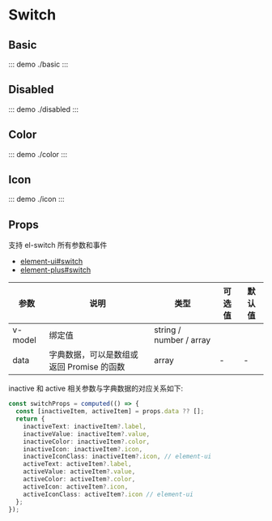 # Switch

## Basic

::: demo
./basic
:::

## Disabled

::: demo
./disabled
:::

## Color

::: demo
./color
:::

## Icon

::: demo
./icon
:::

## Props

支持 el-switch 所有参数和事件

- [element-ui#switch](https://element.eleme.cn/#/zh-CN/component/switch#attributes)
- [element-plus#switch](https://element-plus.gitee.io/zh-CN/component/switch.html#%E5%B1%9E%E6%80%A7)

| 参数    | 说明                                      | 类型                    | 可选值 | 默认值 |
| ------- | ----------------------------------------- | ----------------------- | ------ | ------ |
| v-model | 绑定值                                    | string / number / array |
| data    | 字典数据，可以是数组或返回 Promise 的函数 | array                   | -      | -      |

inactive 和 active 相关参数与字典数据的对应关系如下:

```ts
const switchProps = computed(() => {
  const [inactiveItem, activeItem] = props.data ?? [];
  return {
    inactiveText: inactiveItem?.label,
    inactiveValue: inactiveItem?.value,
    inactiveColor: inactiveItem?.color,
    inactiveIcon: inactiveItem?.icon,
    inactiveIconClass: inactiveItem?.icon, // element-ui
    activeText: activeItem?.label,
    activeValue: activeItem?.value,
    activeColor: activeItem?.color,
    activeIcon: activeItem?.icon,
    activeIconClass: activeItem?.icon // element-ui
  };
});
```
